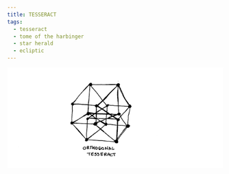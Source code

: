 ```yaml
---
title: TESSERACT
tags:
  - tesseract
  - tome of the harbinger
  - star herald
  - ecliptic
---
```

![tesseract](tesseract.png)
